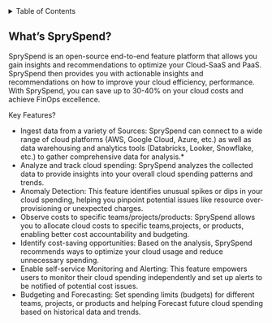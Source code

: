 <!-- TABLE OF CONTENTS -->
<details>
  <summary>Table of Contents</summary>
  <ol>
    <li>
      <a href="# What’s SprySpend?">Whats SprySpend ?</a>
      <ul>
        <li><a href="#built-with">Built With</a></li>
      </ul>
    </li>
    <li>
      <a href="#getting-started">Getting Started</a>
      <ul>
        <li><a href="#prerequisites">Prerequisites</a></li>
        <li><a href="#installation">Installation</a></li>
      </ul>
    </li>
    <li><a href="#usage">Usage</a></li>
    <li><a href="#roadmap">Roadmap</a></li>
    <li><a href="#contributing">Contributing</a></li>
    <li><a href="#license">License</a></li>
    <li><a href="#contact">Contact</a></li>
    <li><a href="#acknowledgments">Acknowledgments</a></li>
  </ol>
</details>




## What’s SprySpend?
SprySpend is an open-source end-to-end feature platform that allows you gain insights and recommendations to optimize your Cloud-SaaS and PaaS. SprySpend then provides you with actionable insights and recommendations on how to improve your cloud efficiency, performance. With SprySpend, you can save up to 30-40% on your cloud costs and achieve FinOps excellence.





Key Features?

* Ingest data from a variety of Sources: SprySpend can connect to a wide range of cloud platforms (AWS, Google Cloud, Azure, etc.) as well as data warehousing and analytics tools (Databricks, Looker, Snowflake, etc.) to gather comprehensive data for analysis.*
* Analyze and track cloud spending: SprySpend analyzes the collected data to provide insights into your overall cloud spending patterns and trends.
* Anomaly Detection: This feature identifies unusual spikes or dips in your cloud spending, helping you pinpoint potential issues like resource over-provisioning or unexpected charges.
* Observe costs to specific teams/projects/products: SprySpend allows you to allocate cloud costs to specific teams,projects, or products, enabling better cost accountability and budgeting.
* Identify cost-saving opportunities: Based on the analysis, SprySpend recommends ways to optimize your cloud usage and reduce unnecessary spending.
* Enable self-service Monitoring and Alerting: This feature empowers users to monitor their cloud spending independently and set up alerts to be notified of potential cost issues.
* Budgeting and Forecasting: Set spending limits (budgets) for different teams, projects, or products and helping Forecast future cloud spending based on historical data and trends.

